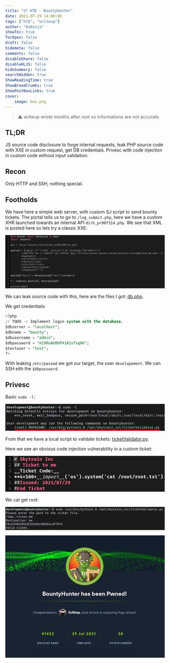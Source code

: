 ```yaml
---
title: "📦 HTB - BountyHunter"
date: 2021-07-29 14:00:00
tags: ["htb", "writeup"]
author: "0xNinja"
showToc: true
TocOpen: false
draft: false
hidemeta: false
comments: false
disableShare: false
disableHLJS: false
hideSummary: false
searchHidden: true
ShowReadingTime: true
ShowBreadCrumbs: true
ShowPostNavLinks: true
cover:
    image: box.png
---
```


> :warning: writeup wrote months after root so informations are not accurate.

## TL;DR

JS source code disclosure to forge internal requests, leak PHP source code with XXE in custom request, get DB credentials. Privesc with code injection in custom code without input validation.

## Recon

Only HTTP and SSH, nothing special.

## Footholds

We have here a simple web server, with custom SJ script to send bounty tickets. The portal tells us to go to `/log_submit.php`, here we have a custom XHR launched towards an internal API `dirb_pr00f314.php`. We see that XML is posted here so lets try a classic XXE:

![](tracker.png)

We can leak source code with this, here are the files I got: [db.php](db.php).

We get credentials:

```sql
<?php
// TODO -> Implement login system with the database.
$dbserver = "localhost";
$dbname = "bounty";
$dbusername = "admin";
$dbpassword = "m19RoAU0hP41A1sTsq6K";
$testuser = "test";
?>
```

With leaking `/etc/passwd` we got our target, the user `developement`. We can SSH eith the `$dbpassword`.

## Privesc

Basic `sudo -l`:

![](sudo.png)

From that we have a local script to validate tickets: [ticketValidator.py](ticketValidator.py).

Here we see an obvious code injection vulnerability in a custom ticket:

![](ticket.png)

We cat get root:

![](root.png)

![Rooted](rooted.png)
